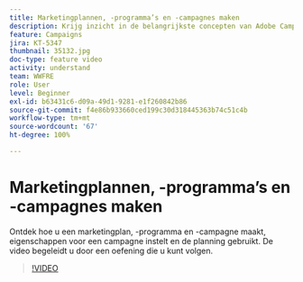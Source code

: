```yaml
---
title: Marketingplannen, -programma’s en -campagnes maken
description: Krijg inzicht in de belangrijkste concepten van Adobe Campaign die helpen bij het efficiënt plannen, uitvoeren en meten van cross-channel marketingcampagnes.
feature: Campaigns
jira: KT-5347
thumbnail: 35132.jpg
doc-type: feature video
activity: understand
team: WWFRE
role: User
level: Beginner
exl-id: b63431c6-d09a-49d1-9281-e1f260842b86
source-git-commit: f4e86b933660ced199c30d318445363b74c51c4b
workflow-type: tm+mt
source-wordcount: '67'
ht-degree: 100%

---
```


# Marketingplannen, -programma’s en -campagnes maken

Ontdek hoe u een marketingplan, -programma en -campagne maakt, eigenschappen voor een campagne instelt en de planning gebruikt.
De video begeleidt u door een oefening die u kunt volgen.

>[!VIDEO](https://video.tv.adobe.com/v/35132?quality=12&learn=on)
